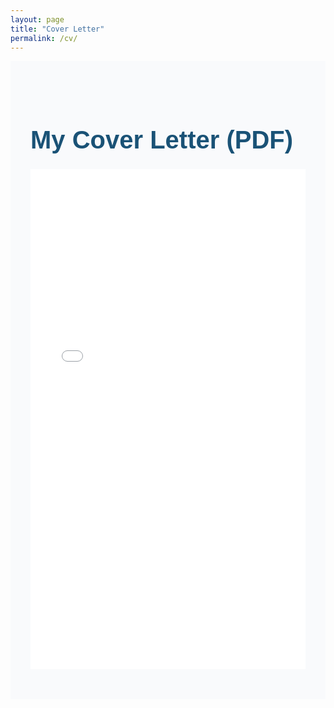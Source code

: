 ```yaml
---
layout: page
title: "Cover Letter"
permalink: /cv/
---
```


<div class="page-wrapper">
  <h1 class="page-title">My Cover Letter (PDF)</h1>

  <div class="pdf-container">
    <iframe 
      src="/assets/_dataMGT_4074_Sophie_Murphy___Cover_Letter.pdf" 
      width="100%" 
      height="800px" 
      style="border: none;">
      This browser does not support embedded PDFs. Please
      <a href="/assets/_dataMGT_4074_Sophie_Murphy___Cover_Letter.pdf" target="_blank">
        download the PDF
      </a>
      to view it.
    </iframe>
  </div>
</div>

<style>
.page-wrapper {
  padding: 3rem 2rem;
  background-color: #f9fafc;
  font-family: Arial, sans-serif;
  color: #444;
}

.page-title {
  font-size: 2.5rem;
  color: #1a5276;
  margin-bottom: 1.5rem;
}

.pdf-container {
  width: 100%;
  max-width: 1200px;
  margin: 0 auto;
}

a {
  color: #1a5276;
  text-decoration: none;
  font-weight: bold;
}

a:hover {
  text-decoration: underline;
}
</style>
